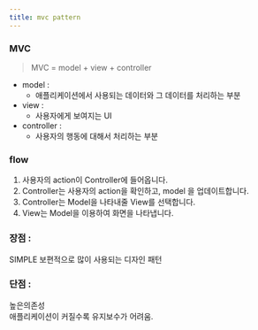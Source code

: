 ```yaml
---
title: mvc pattern
---
```


### MVC
> MVC = model + view + controller  

- model : 
	- 애플리케이션에서 사용되는 데이터와 그 데이터를 처리하는 부분
- view : 
	- 사용자에게 보여지는 UI
- controller : 
	- 사용자의 행동에 대해서 처리하는 부분

### flow
1. 사용자의 action이 Controller에 들어옵니다.
2. Controller는 사용자의 action을 확인하고, model 을 업데이트합니다.
3. Controller는 Model을 나타내줄 View를 선택합니다.
4. View는 Model을 이용하여 화면을 나타냅니다.


### 장점 : 
SIMPLE
보편적으로 많이 사용되는 디자인 패턴

### 단점 : 
높은의존성  
애플리케이션이 커질수록 유지보수가 어려움.
